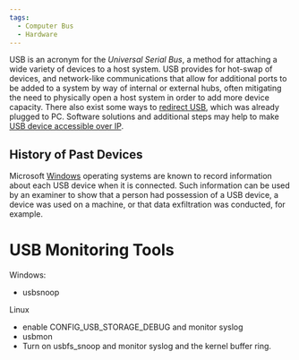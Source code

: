 ```yaml
---
tags:
  - Computer Bus
  - Hardware
---
```

USB is an acronym for the *Universal Serial Bus*, a method for attaching
a wide variety of devices to a host system. USB provides for hot-swap of
devices, and network-like communications that allow for additional ports
to be added to a system by way of internal or external hubs, often
mitigating the need to physically open a host system in order to add
more device capacity. There also exist some ways to [redirect
USB](http://www.eltima.com/usb-redirector/), which was already plugged
to PC. Software solutions and additional steps may help to make [USB
device accessible over IP](http://www.eltima.com/share-usb-over-ip/).

## History of Past Devices

Microsoft [Windows](windows.md) operating systems are known to
record information about each USB device when it is connected. Such
information can be used by an examiner to show that a person had
possession of a USB device, a device was used on a machine, or that data
exfiltration was conducted, for example.

# USB Monitoring Tools

Windows:

- usbsnoop

Linux

- enable CONFIG_USB_STORAGE_DEBUG and monitor syslog
- usbmon
- Turn on usbfs_snoop and monitor syslog and the kernel buffer ring.
